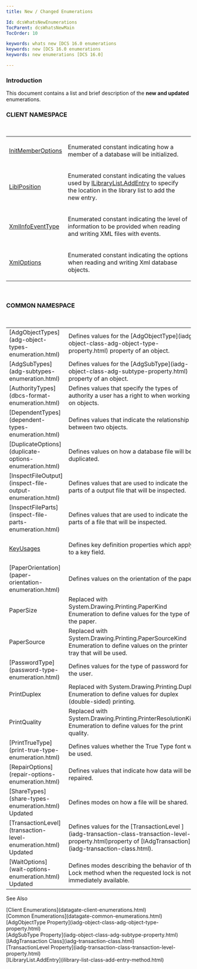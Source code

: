```yaml
---
title: New / Changed Enumerations

Id: dcsWhatsNewEnumerations
TocParent: dcsWhatsNewMain
TocOrder: 10

keywords: whats new [DCS 16.0 enumerations
keywords: new [DCS 16.0 enumerations
keywords: new enumerations [DCS 16.0]

---
```


### Introduction
This document contains a list and brief description of the **new and updated** enumerations. 
<br />

### CLIENT NAMESPACE
<br />

<table class="dtTABLE" id="table2" style="border-spacing: 0px; x-cell-content-align: Top" cellspacing="0" x-use-null-cells="x-use-null-cells">
            <colgroup span="1">
              <col span="1" style="WIDTH: 20%" />
              <col span="1" style="WIDTH: 70%" />
            </colgroup>
            <tr>
              <td colspan="1" rowspan="1">

[InitMemberOptions](init-member-options-enumeration.html) 
</td>
              <td colspan="1" rowspan="1">

Enumerated constant indicating how a member of a database will be initialized.
</td>
            </tr>
            <tr>
              <td colspan="1" rowspan="1">

[LiblPosition](libl-position-enumeration.html) 
</td>
              <td colspan="1" rowspan="1">

Enumerated constant indicating the values used by [ ILibraryList.AddEntry](ilibrary-list-class-add-entry-method.html) to specify the location in the library list to add the new entry.
</td>
            </tr>
            <tr>
              <td colspan="1" rowspan="1">

[XmlInfoEventType](xml-info-event-type-enumeration.html) 
</td>
              <td colspan="1" rowspan="1">

Enumerated constant indicating the level of information to be provided when reading and writing XML files with events.
</td>
            </tr>
            <tr>
              <td colspan="1" rowspan="1" style="height: 47px">

[XmlOptions](xml-options-enumeration.html) 
</td>
              <td colspan="1" rowspan="1" style="height: 47px">

Enumerated constant indicating the options when reading and writing Xml database objects.
</td>
            </tr>
</table>

<br />

### COMMON NAMESPACE
<br />

<table class="dtTABLE" id="Table3" style="border-spacing: 0px; x-cell-content-align: Top" cellspacing="0" x-use-null-cells="x-use-null-cells">
            <colgroup span="1">
              <col span="1" style="WIDTH: 20%" />
              <col span="1" style="WIDTH: 70%" />
            </colgroup>
            <tr>
              <td colspan="1" rowspan="1">
                [AdgObjectTypes](adg-object-types-enumeration.html)
              </td>
              <td colspan="1" rowspan="1">
							Defines values for the [AdgObjectType](iadg-object-class-adg-object-type-property.html)
							property of an object.
						</td>
            </tr>
            <tr>
              <td colspan="1" rowspan="1" style="height: 23px">
                [AdgSubTypes](adg-subtypes-enumeration.html)
              </td>
              <td colspan="1" rowspan="1" style="height: 23px">
							Defines values for the [AdgSubType](iadg-object-class-adg-subtype-property.html)
							property of an object. 
						</td>
            </tr>
            <tr>
              <td colspan="1" rowspan="1">
                [AuthorityTypes](dbcs-format-enumeration.html)
              </td>
              <td colspan="1" rowspan="1">
							Defines values that specify the types of authority a user has a right to when 
							working on objects.
						</td>
            </tr>
            <tr>
              <td colspan="1" rowspan="1">
                [DependentTypes](dependent-types-enumeration.html)
              </td>
              <td colspan="1" rowspan="1">
							Defines values that indicate the relationship between two objects.
						</td>
            </tr>
            <tr>
              <td colspan="1" rowspan="1">
                [DuplicateOptions](duplicate-options-enumeration.html)
              </td>
              <td colspan="1" rowspan="1">
							Defines values on how a database file will be duplicated.
						</td>
            </tr>
            <tr>
              <td colspan="1" rowspan="1">
                [InspectFileOutput](inspect-file-output-enumeration.html)
              </td>
              <td colspan="1" rowspan="1">
							Defines values that are used to indicate the parts of a output file 
							that will be inspected.
						</td>
            </tr>
            <tr>
              <td colspan="1" rowspan="1">
                [InspectFileParts](inspect-file-parts-enumeration.html)
              </td>
              <td colspan="1" rowspan="1">
							Defines values that are used to indicate the parts of a file 
							that will be inspected.
						</td>
            </tr>
            <tr>
              <td colspan="1" rowspan="1">

[KeyUsages](key-usages-enumeration.html) 
</td>
              <td colspan="1" rowspan="1">

Defines key definition properties which apply to a key field.
</td>
            </tr>
            <tr>
              <td colspan="1" rowspan="1">
                [PaperOrientation](paper-orientation-enumeration.html)
              </td>
              <td colspan="1" rowspan="1">
							Defines values on the orientation of the paper.
						</td>
            </tr>
            <tr>
              <td colspan="1" rowspan="1">PaperSize
						</td>
              <td colspan="1" rowspan="1">
							Replaced with
							System.Drawing.Printing.PaperKind 
      Enumeration
							to define values for the type of the paper. 
						</td>
            </tr>
            <tr>
              <td colspan="1" rowspan="1">PaperSource
						</td>
              <td colspan="1" rowspan="1">Replaced with
							System.Drawing.Printing.PaperSourceKind 
Enumeration
							to define values on the printer tray that will be used.
						</td>
            </tr>
            <tr>
              <td colspan="1" rowspan="1">
                [PasswordType](password-type-enumeration.html)
              </td>
              <td colspan="1" rowspan="1">
							Defines values for the type of password for the user.
						</td>
            </tr>
            <tr>
              <td colspan="1" rowspan="1">PrintDuplex
						</td>
              <td colspan="1" rowspan="1">
							Replaced with 
							System.Drawing.Printing.Duplex 
      Enumeration
							to define values for duplex (double-sided) printing.
						</td>
            </tr>
            <tr>
              <td colspan="1" rowspan="1">PrintQuality
						</td>
              <td colspan="1" rowspan="1">
							Replaced with 
							System.Drawing.Printing.PrinterResolutionKind 
      Enumeration to define values for the print quality.
						</td>
            </tr>
            <tr>
              <td colspan="1" rowspan="1">
                [PrintTrueType](print-true-type-enumeration.html)
              </td>
              <td colspan="1" rowspan="1">
							Defines values whether the True Type font will be used.
						</td>
            </tr>
            <tr>
              <td colspan="1" rowspan="1">
                [RepairOptions](repair-options-enumeration.html)
              </td>
              <td colspan="1" rowspan="1">
							Defines values that indicate how data will be repaired.
						</td>
            </tr>
            <tr>
              <td colspan="1" rowspan="1">
                [ShareTypes](share-types-enumeration.html) Updated </td>
              <td colspan="1" rowspan="1">
							Defines modes on how a file will be shared.
						</td>
            </tr>
            <tr>
              <td colspan="1" rowspan="1">
                [TransactionLevel](transaction-level-enumeration.html) Updated </td>
              <td colspan="1" rowspan="1">Defines values for the [TransactionLevel
							](iadg-transaction-class-transaction-level-property.html)property of [IAdgTransaction](iadg-transaction-class.html).</td>
            </tr>
            <tr>
              <td colspan="1" rowspan="1">
                [WaitOptions](wait-options-enumeration.html) Updated </td>
              <td colspan="1" rowspan="1">
							Defines modes describing the behavior of the Lock method when the requested 
							lock is not immediately available.
						</td>
            </tr>
</table>

See Also

<dl />
        [Client Enumerations](datagate-client-enumerations.html)
        <br />
        [Common Enumerations](datagate-common-enumerations.html)
        <br />
        [AdgObjectType Property](iadg-object-class-adg-object-type-property.html)
        <br />
        [AdgSubType Property](iadg-object-class-adg-subtype-property.html)
        <br />
        [IAdgTransaction Class](iadg-transaction-class.html)
        <br />
        [TransactionLevel 
					Property](iadg-transaction-class-transaction-level-property.html)
        <br />
        [ILibraryList.AddEntry](ilibrary-list-class-add-entry-method.html)

</keyword>
